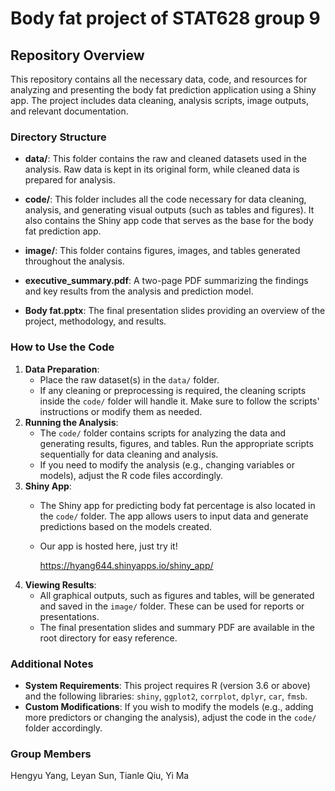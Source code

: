 # Body fat project of STAT628 group 9

## Repository Overview

This repository contains all the necessary data, code, and resources for analyzing and presenting the body fat prediction application using a Shiny app. The project includes data cleaning, analysis scripts, image outputs, and relevant documentation.

### Directory Structure

-   **data/**: This folder contains the raw and cleaned datasets used in the analysis. Raw data is kept in its original form, while cleaned data is prepared for analysis.

-   **code/**: This folder includes all the code necessary for data cleaning, analysis, and generating visual outputs (such as tables and figures). It also contains the Shiny app code that serves as the base for the body fat prediction app.

-   **image/**: This folder contains figures, images, and tables generated throughout the analysis.

-   **executive_summary.pdf**: A two-page PDF summarizing the findings and key results from the analysis and prediction model.

-   **Body fat.pptx**: The final presentation slides providing an overview of the project, methodology, and results.

### How to Use the Code

1.  **Data Preparation**:
    -   Place the raw dataset(s) in the `data/` folder.
    -   If any cleaning or preprocessing is required, the cleaning scripts inside the `code/` folder will handle it. Make sure to follow the scripts' instructions or modify them as needed.
2.  **Running the Analysis**:
    -   The `code/` folder contains scripts for analyzing the data and generating results, figures, and tables. Run the appropriate scripts sequentially for data cleaning and analysis.
    -   If you need to modify the analysis (e.g., changing variables or models), adjust the R code files accordingly.
3.  **Shiny App**:
    -   The Shiny app for predicting body fat percentage is also located in the `code/` folder. The app allows users to input data and generate predictions based on the models created.

    -   Our app is hosted here, just try it!

        <https://hyang644.shinyapps.io/shiny_app/>
4.  **Viewing Results**:
    -   All graphical outputs, such as figures and tables, will be generated and saved in the `image/` folder. These can be used for reports or presentations.
    -   The final presentation slides and summary PDF are available in the root directory for easy reference.

### Additional Notes

-   **System Requirements**: This project requires R (version 3.6 or above) and the following libraries: `shiny`, `ggplot2`, `corrplot`, `dplyr`, `car`, `fmsb`.
-   **Custom Modifications**: If you wish to modify the models (e.g., adding more predictors or changing the analysis), adjust the code in the `code/` folder accordingly.

### Group Members

Hengyu Yang, Leyan Sun, Tianle Qiu, Yi Ma

